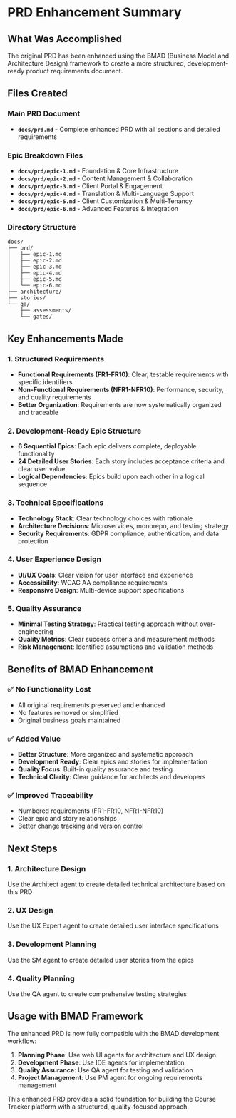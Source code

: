 # PRD Enhancement Summary

## What Was Accomplished

The original PRD has been enhanced using the BMAD (Business Model and Architecture Design) framework to create a more structured, development-ready product requirements document.

## Files Created

### Main PRD Document
- **`docs/prd.md`** - Complete enhanced PRD with all sections and detailed requirements

### Epic Breakdown Files
- **`docs/prd/epic-1.md`** - Foundation & Core Infrastructure
- **`docs/prd/epic-2.md`** - Content Management & Collaboration  
- **`docs/prd/epic-3.md`** - Client Portal & Engagement
- **`docs/prd/epic-4.md`** - Translation & Multi-Language Support
- **`docs/prd/epic-5.md`** - Client Customization & Multi-Tenancy
- **`docs/prd/epic-6.md`** - Advanced Features & Integration

### Directory Structure
```
docs/
├── prd/
│   ├── epic-1.md
│   ├── epic-2.md
│   ├── epic-3.md
│   ├── epic-4.md
│   ├── epic-5.md
│   └── epic-6.md
├── architecture/
├── stories/
└── qa/
    ├── assessments/
    └── gates/
```

## Key Enhancements Made

### 1. **Structured Requirements**
- **Functional Requirements (FR1-FR10)**: Clear, testable requirements with specific identifiers
- **Non-Functional Requirements (NFR1-NFR10)**: Performance, security, and quality requirements
- **Better Organization**: Requirements are now systematically organized and traceable

### 2. **Development-Ready Epic Structure**
- **6 Sequential Epics**: Each epic delivers complete, deployable functionality
- **24 Detailed User Stories**: Each story includes acceptance criteria and clear user value
- **Logical Dependencies**: Epics build upon each other in a logical sequence

### 3. **Technical Specifications**
- **Technology Stack**: Clear technology choices with rationale
- **Architecture Decisions**: Microservices, monorepo, and testing strategy
- **Security Requirements**: GDPR compliance, authentication, and data protection

### 4. **User Experience Design**
- **UI/UX Goals**: Clear vision for user interface and experience
- **Accessibility**: WCAG AA compliance requirements
- **Responsive Design**: Multi-device support specifications

### 5. **Quality Assurance**
- **Minimal Testing Strategy**: Practical testing approach without over-engineering
- **Quality Metrics**: Clear success criteria and measurement methods
- **Risk Management**: Identified assumptions and validation methods

## Benefits of BMAD Enhancement

### ✅ **No Functionality Lost**
- All original requirements preserved and enhanced
- No features removed or simplified
- Original business goals maintained

### ✅ **Added Value**
- **Better Structure**: More organized and systematic approach
- **Development Ready**: Clear epics and stories for implementation
- **Quality Focus**: Built-in quality assurance and testing
- **Technical Clarity**: Clear guidance for architects and developers

### ✅ **Improved Traceability**
- Numbered requirements (FR1-FR10, NFR1-NFR10)
- Clear epic and story relationships
- Better change tracking and version control

## Next Steps

### 1. **Architecture Design**
Use the Architect agent to create detailed technical architecture based on this PRD

### 2. **UX Design**
Use the UX Expert agent to create detailed user interface specifications

### 3. **Development Planning**
Use the SM agent to create detailed user stories from the epics

### 4. **Quality Planning**
Use the QA agent to create comprehensive testing strategies

## Usage with BMAD Framework

The enhanced PRD is now fully compatible with the BMAD development workflow:

1. **Planning Phase**: Use web UI agents for architecture and UX design
2. **Development Phase**: Use IDE agents for implementation
3. **Quality Assurance**: Use QA agent for testing and validation
4. **Project Management**: Use PM agent for ongoing requirements management

This enhanced PRD provides a solid foundation for building the Course Tracker platform with a structured, quality-focused approach.
